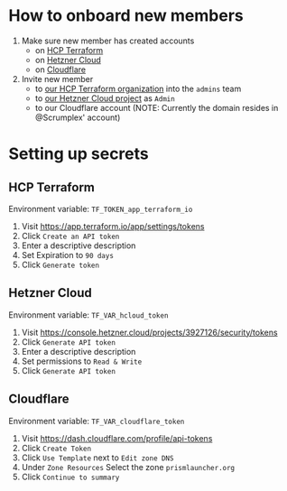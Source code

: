 # How to onboard new members

1. Make sure new member has created accounts
   - on [HCP Terraform](https://app.terraform.io)
   - on [Hetzner Cloud](https://console.hetzner.cloud)
   - on [Cloudflare](https://dash.cloudflare.com)
1. Invite new member
   - to [our HCP Terraform organization](https://app.terraform.io/app/prismlauncher/settings/users/) into the `admins` team
   - to [our Hetzner Cloud project](https://console.hetzner.cloud/projects/3927126/security/members) as `Admin`
   - to our Cloudflare account (NOTE: Currently the domain resides in @Scrumplex' account)

# Setting up secrets

## HCP Terraform

Environment variable: `TF_TOKEN_app_terraform_io`

1. Visit https://app.terraform.io/app/settings/tokens
1. Click `Create an API token`
1. Enter a descriptive description
1. Set Expiration to `90 days`
1. Click `Generate token`

## Hetzner Cloud

Environment variable: `TF_VAR_hcloud_token`

1. Visit https://console.hetzner.cloud/projects/3927126/security/tokens
1. Click `Generate API token`
1. Enter a descriptive description
1. Set permissions to `Read & Write`
1. Click `Generate API token`

## Cloudflare

Environment variable: `TF_VAR_cloudflare_token`

1. Visit https://dash.cloudflare.com/profile/api-tokens
1. Click `Create Token`
1. Click `Use Template` next to `Edit zone DNS`
1. Under `Zone Resources` Select the zone `prismlauncher.org`
1. Click `Continue to summary`
